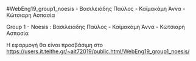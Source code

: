 #WebEng19_group1_noesis - Βασιλειάδης Παύλος - Καϊμακάμη Άννα - Κώτσιαρη Ασπασία

Group 1 - Noesis : Βασιλειάδης Παύλος - Καϊμακάμη Άννα - Κώτσιαρη Ασπασία

Η εφαρμογή θα είναι προσβάσιμη στο https://users.it.teithe.gr/~ait72019/public.html/WebEng19_group1_noesis/
